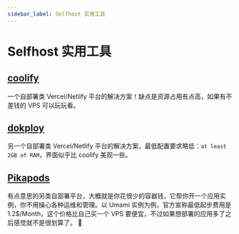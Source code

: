 ```yaml
---
sidebar_label: Selfhost 实用工具
---
```


# Selfhost 实用工具
## [coolify](https://coolify.io/)
一个自部署类 Vercel/Netlify 平台的解决方案！缺点是资源占用有点高，如果有不差钱的 VPS 可以玩玩看。

## [dokploy](https://dokploy.com/)
另一个自部署类 Vercel/Netlify 平台的解决方案，最低配置要求略低：`at least 2GB of RAM`，界面似乎比 coolify 美观一些。

## [Pikapods](https://www.pikapods.com/)
有点意思的另类自部署平台，大概就是你花很少的容器钱，它帮你开一个应用实例，你不用操心各种运维和管理。以 Umami 实例为例，官方宣称最低起步费用是 1.2$/Month，这个价格比自己买一个 VPS 要便宜，不过如果想部署的应用多了之后感觉就不是很划算了。 🫤